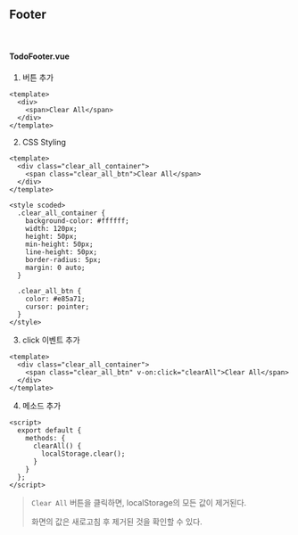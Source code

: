 ## Footer

<br>

#### TodoFooter.vue

1. 버튼 추가

```vue
<template>
  <div>
    <span>Clear All</span>
  </div>
</template>
```

2. CSS Styling

```vue
<template>
  <div class="clear_all_container">
    <span class="clear_all_btn">Clear All</span>
  </div>
</template>

<style scoded>
  .clear_all_container {
    background-color: #ffffff;
    width: 120px;
    height: 50px;
    min-height: 50px;
    line-height: 50px;
    border-radius: 5px;
    margin: 0 auto;
  }
  
  .clear_all_btn {
    color: #e85a71;
    cursor: pointer;
  }
</style>
```

3. click 이벤트 추가

```vue
<template>
  <div class="clear_all_container">
    <span class="clear_all_btn" v-on:click="clearAll">Clear All</span>
  </div>
</template>
```

4. 메소드 추가

```vue
<script>
  export default {
    methods: {
      clearAll() {
        localStorage.clear();
      }
    }
  };
</script>
```

> `Clear All` 버튼을 클릭하면, localStorage의 모든 값이 제거된다.
>
> 화면의 값은 새로고침 후 제거된 것을 확인할 수 있다.

<br>

<br>